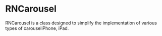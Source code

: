 # RNCarousel


RNCarousel is a class designed to simplify the implementation of various types of carouseliPhone, iPad.
